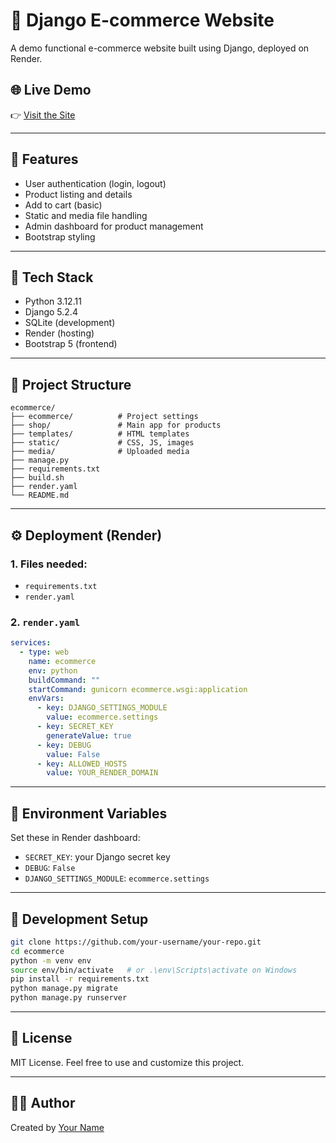 # 🛒 Django E-commerce Website

A demo functional e-commerce website built using Django, deployed on Render.

## 🌐 Live Demo

👉 [Visit the Site](https://django-demo-ecommerce.onrender.com/)

---

## 📌 Features

- User authentication (login, logout)
- Product listing and details
- Add to cart (basic)
- Static and media file handling
- Admin dashboard for product management
- Bootstrap styling

---

## 🚀 Tech Stack

- Python 3.12.11
- Django 5.2.4
- SQLite (development)
- Render (hosting)
- Bootstrap 5 (frontend)

---

## 📂 Project Structure

```
ecommerce/
├── ecommerce/          # Project settings
├── shop/               # Main app for products
├── templates/          # HTML templates
├── static/             # CSS, JS, images
├── media/              # Uploaded media
├── manage.py
├── requirements.txt
├── build.sh
├── render.yaml
└── README.md
```

---

## ⚙️ Deployment (Render)

### 1. Files needed:
- `requirements.txt`
- `render.yaml`

### 2. `render.yaml`
```yaml
services:
  - type: web
    name: ecommerce
    env: python
    buildCommand: ""
    startCommand: gunicorn ecommerce.wsgi:application
    envVars:
      - key: DJANGO_SETTINGS_MODULE
        value: ecommerce.settings
      - key: SECRET_KEY
        generateValue: true
      - key: DEBUG
        value: False
      - key: ALLOWED_HOSTS
        value: YOUR_RENDER_DOMAIN
```

---

## 🔐 Environment Variables

Set these in Render dashboard:

- `SECRET_KEY`: your Django secret key
- `DEBUG`: `False`
- `DJANGO_SETTINGS_MODULE`: `ecommerce.settings`

---

## 🧪 Development Setup

```bash
git clone https://github.com/your-username/your-repo.git
cd ecommerce
python -m venv env
source env/bin/activate   # or .\env\Scripts\activate on Windows
pip install -r requirements.txt
python manage.py migrate
python manage.py runserver
```

---

## 📝 License

MIT License. Feel free to use and customize this project.

---

## 👨‍💻 Author

Created by [Your Name](https://github.com/Mohit26-BM)
